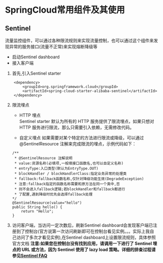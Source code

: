 # SpringCloud常用组件及其使用
## Sentinel
流量监控组件，可以通过各种限流规则来实现流量控制，也可以通过这个组件来发现异常的服务接口(流量不正常)来实现熔断降级等
+ 启动Sentinel dashboard
+ 接入客户端  
1. 首先,引入Sentinel starter
```
    <dependency>
        <groupId>org.springframework.cloud</groupId>
        <artifactId>spring-cloud-starter-alibaba-sentinel</artifactId>
    </dependency>
```
2. 限流埋点  
    + HTTP 埋点  
    Sentinel starter 默认为所有的 HTTP 服务提供了限流埋点，如果只想对 HTTP 服务进行限流，那么只需要引入依赖，无需修改代码。

    + 自定义埋点
    如果需要对某个特定的方法进行限流或降级，可以通过 @SentinelResource 注解来完成限流的埋点，示例代码如下：
    ```
    /**
     * @SentinelResource 注解说明
     * value:资源名称(必填项,一般填接口函数名,也可以自定义名称)
     * entryType:入口类型(默认为EntryType.OUT)
     * blockHandler / blockHandlerClass:指定业务异常的处理类
     * fallback:fallback函数名称,仅针对降级功能生效(DegradeException)
     * 注意:fallback指定的函数名称需要和原方法在同一个类中,否
     * 则不会进入fallback逻辑;若blockHandler和fallback都进行
     * 了配置,遇到降级时优先会选择fallback处理
    */
    @SentinelResource(value="hello")
    public String hello() {
        return "Hello";
    }
    ```
3. 访问客户端，当访问一定次数后，刷新Sentinel dashboard会发现客户端已注册到了控制台(官方说第一次访问刷新即可在控制台看见实例。。。实际上我自己访问了多次才看见实例),在Sentinel dashboard上设置限流规则，具体参照官方文档
**注意:如果您在控制台没有找到应用，请调用一下进行了 Sentinel 埋点的 URL 或方法，因为 Sentinel 使用了 lazy load 策略。详细的排查过程请参见[Sentinel FAQ](https://github.com/alibaba/Sentinel/wiki/FAQ)**